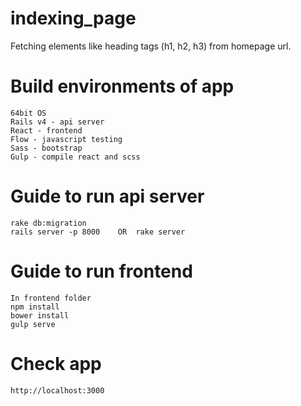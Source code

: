 # indexing_page
Fetching elements like heading tags (h1, h2, h3) from homepage url.

# Build environments of app
	64bit OS
	Rails v4 - api server
	React - frontend
	Flow - javascript testing
	Sass - bootstrap
	Gulp - compile react and scss 

# Guide to run api server
	rake db:migration
	rails server -p 8000	OR	rake server

# Guide to run frontend
	In frontend folder
	npm install
	bower install
	gulp serve

# Check app
	http://localhost:3000
